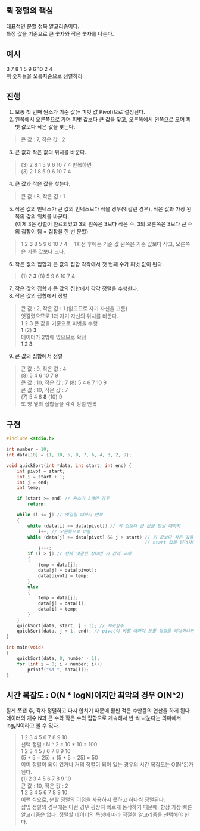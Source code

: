 ## 퀵 정렬의 핵심
대표적인 분할 정복 알고리즘이다.  
특정 값을 기준으로 큰 숫자와 작은 숫자를 나눈다.

## 예시
3 7 8 1 5 9 6 10 2 4  
위 숫자들을 오름차순으로 정렬하라  

## 진행
1. 보통 첫 번째 원소가 기준 값(= 피벗 값 Pivot)으로 설정된다.
2. 왼쪽에서 오른쪽으로 가며 피벗 값보다 큰 값을 찾고, 오른쪽에서 왼쪽으로 오며 피벗 값보다 작은 값을 찾는다.  
> 큰 값 : 7, 작은 값 : 2  
3. 큰 값과 작은 값의 위치를 바꾼다.  
> (3) 2 8 1 5 9 6 10 7 4
반복하면  
> (3) 2 1 8 5 9 6 10 7 4
4. 큰 값과 작은 값을 찾는다.
> 큰 값 : 8, 작은 값 : 1
5. 작은 값의 인덱스가 큰 값의 인덱스보다 작을 경우(엇갈린 경우), 작은 값과 가장 왼쪽의 값의 위치를 바꾼다.  
(이제 3은 정렬이 완료되었고 3의 왼쪽은 3보다 작은 수, 3의 오른쪽은 3보다 큰 수의 집합이 됨 = 집합을 한 번 분할)
> 1 2 <b>3</b> 8 5 9 6 10 7 4
　1회전 후에는 기준 값 왼쪽은 기준 값보다 작고, 오른쪽은 기준 값보다 크다.
6. 작은 값의 집합과 큰 값의 집합 각각에서 첫 번째 수가 피벗 값이 된다.
> (1) 2 <b>3</b> (8) 5 9 6 10 7 4
7. 작은 값의 집합과 큰 값의 집합에서 각각 정렬을 수행한다.
8. 작은 값의 집합에서 정렬
> 큰 값 : 2, 작은 값 : 1 (없으므로 자기 자신을 고름)  
> 엇갈렸으므로 1과 자기 자신의 위치를 바꾼다.  
> <b>1</b> 2 <b>3</b>
> 큰 값을 기준으로 피벗을 수행  
> <b>1</b> (2) <b>3</b>  
> 데이터가 2밖에 없으므로 확정  
> <b>1 2 3</b>
9. 큰 값의 집합에서 정렬
> 큰 값 : 9, 작은 값 : 4  
> (8) 5 4 6 10 7 9  
> 큰 값 : 10, 작은 값 : 7
> (8) 5 4 6 7 10 9  
> 큰 값 : 10, 작은 값 : 7  
> (7) 5 4 6 <b>8</b> (10) 9  
> 또 양 옆의 집합들을 각각 정렬 반복

## 구현
```c
#include <stdio.h>

int number = 10;
int data[10] = {1, 10, 5, 8, 7, 6, 4, 3, 2, 9};

void quickSort(int *data, int start, int end) {
	int pivot = start;
	int i = start + 1;
	int j = end;
	int temp;

	if (start >= end) // 원소가 1개인 경우
		return;

	while (i <= j) // 엇갈릴 때까지 반복
	{
		while (data[i] <= data[pivot]) // 키 값보다 큰 값을 만날 때까지
			i++; // 오른쪽으로 이동
		while (data[j] >= data[pivot] && j > start) // 키 값보다 작은 값을 만날 때까지
													// start 값을 넘어가면 pivot값이 나오고, 그 이상은 가면 안되니까 조건을 걸어줌
			j---;
		if (i > j) // 현재 엇갈린 상태면 키 값과 교체
		{
			temp = data[j];
			data[j] = data[pivot];
			data[pivot] = temp;
		}
		else
		{
			temp = data[j];
			data[j] = data[i];
			data[i] = temp;
		}
	}
	quickSort(data, start, j - 1); // 재귀함수
	quickSort(data, j + 1, end); // pivot이 바뀔 때마다 분할 정렬을 해야하니까
}

int main(void)
{
	quickSort(data, 0, number - 1);
	for (int i = 0; i < number; i++)
		printf("%d ", data[i]);
}
```

## 시간 복잡도 : O(N * logN)이지만 최악의 경우 O(N^2)
잘게 쪼갠 후, 각자 정렬하고 다시 합치기 때문에 훨씬 적은 수만큼의 연산을 하게 된다.  
데이터의 개수 N과 큰 수와 작은 수의 집합으로 계속해서 반 씩 나눈다는 의미에서 log₂N이라고 볼 수 있다.
> 1 2 3 4 5 6 7 8 9 10  
> 선택 정렬 : N ^ 2 = 10 * 10 = 100  
> 1 2 3 4 5 / 6 7 8 9 10  
> (5 * 5 = 25) + (5 * 5 = 25) = 50  
이미 정렬이 되어 있거나 거의 정렬이 되어 있는 경우의 시간 복잡도는 O(N^2)가 된다.  
> (1) 2 3 4 5 6 7 8 9 10  
> 큰 값 : 10, 작은 값 : 2  
> <b>1</b> 2 3 4 5 6 7 8 9 10  
이런 식으로, 분할 정렬의 이점을 사용하지 못하고 하나씩 정렬된다.  
삽입 정렬의 경우에는 이런 경우 굉장히 빠르게 동작하기 때문에, 항상 가장 빠른 알고리즘은 없다. 정렬할 데이터의 특성에 따라 적절한 알고리즘을 선택해야 한다.
